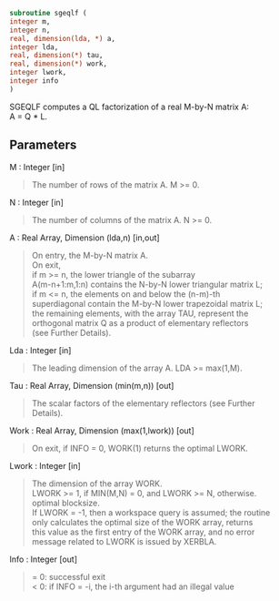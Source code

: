 ```fortran  
subroutine sgeqlf (  
integer m,  
integer n,  
real, dimension(lda, *) a,  
integer lda,  
real, dimension(*) tau,  
real, dimension(*) work,  
integer lwork,  
integer info  
)  
```  
  
SGEQLF computes a QL factorization of a real M-by-N matrix A:  
A = Q * L.  
  
## Parameters  
M : Integer [in]  
> The number of rows of the matrix A.  M >= 0.  
  
N : Integer [in]  
> The number of columns of the matrix A.  N >= 0.  
  
A : Real Array, Dimension (lda,n) [in,out]  
> On entry, the M-by-N matrix A.  
> On exit,  
> if m >= n, the lower triangle of the subarray  
> A(m-n+1:m,1:n) contains the N-by-N lower triangular matrix L;  
> if m <= n, the elements on and below the (n-m)-th  
> superdiagonal contain the M-by-N lower trapezoidal matrix L;  
> the remaining elements, with the array TAU, represent the  
> orthogonal matrix Q as a product of elementary reflectors  
> (see Further Details).  
  
Lda : Integer [in]  
> The leading dimension of the array A.  LDA >= max(1,M).  
  
Tau : Real Array, Dimension (min(m,n)) [out]  
> The scalar factors of the elementary reflectors (see Further  
> Details).  
  
Work : Real Array, Dimension (max(1,lwork)) [out]  
> On exit, if INFO = 0, WORK(1) returns the optimal LWORK.  
  
Lwork : Integer [in]  
> The dimension of the array WORK.  
> LWORK >= 1, if MIN(M,N) = 0, and LWORK >= N, otherwise.  
> optimal blocksize.  
> If LWORK = -1, then a workspace query is assumed; the routine  
> only calculates the optimal size of the WORK array, returns  
> this value as the first entry of the WORK array, and no error  
> message related to LWORK is issued by XERBLA.  
  
Info : Integer [out]  
> = 0:  successful exit  
> < 0:  if INFO = -i, the i-th argument had an illegal value  
  
